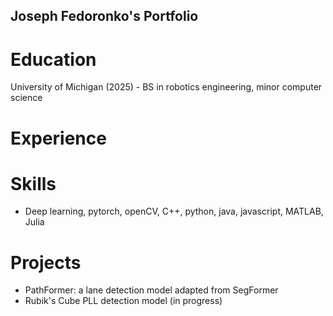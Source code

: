 ## Joseph Fedoronko's Portfolio

# Education
University of Michigan (2025) - BS in robotics engineering, minor computer science


# Experience



# Skills
- Deep learning, pytorch, openCV, C++, python, java, javascript, MATLAB, Julia

# Projects
- PathFormer: a lane detection model adapted from SegFormer
- Rubik's Cube PLL detection model (in progress)
